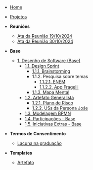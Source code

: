 <!-- docs/_sidebar.md -->

- [Home](/)
- [Projetos](/Projetos/Projetos.md)

- **Reuniões**
  - [Ata da Reunião 19/10/2024](/Atas/reuniao_19-10-24.md)
  - [Ata da Reunião 30/10/2024](/Atas/reuniao_30-10-24.md)
- **Base**
  - [1. Desenho de Software (Base)](/Base/1.Base.md)
    - [1.1. Design Sprint](/Base/1.1.DesignSprint.md)
      - [1.1.1. Brainstorming](/DesignSprint/brainstorming.md)
      - 1.1.2. Pesquisa sobre temas
        - [1.1.2.1. ENEM](/Artefatos/enem.md)
        - [1.1.2.2. App Fragelli](/Artefatos/app_fragelli)
      - [1.1.3. Mapa Mental](/DesignSprint/mapa-mental.md)
    - [1.2. Artefato Generalista](/Base/1.2.ArtefatoGeneralista.md)
      - [1.2.1. Plano de Risco](/Artefatos/plano_riscos.md)
      - [1.2.2. USs da Persona Jośe](/Artefatos/user_story_jose.md)
    - [1.3. Modelagem BPMN](/Base/1.3.ModelagemBPMN.md)
    - [1.4. Participações - Base](/Base/1.4.ParticipacoesBase.md) 
    - [1.5. Iniciativas Extras - Base](/Base/1.5.IniciativasExtras.md)

- **Termos de Consentimento**
  - [Lacuna na graduação](/TermosDeConsentimento/Enquetes/Brainly.md)

- **Templates**
  - [Artefato](/Templates/template_artefato.md)